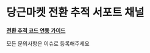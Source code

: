 # 당근마켓 전환 추적 서포트 채널

**[전환 추적 코드 연동 가이드](https://bizschool.daangn.com/tracking-guide)**

모든 문의사항은 이슈로 등록해주세요
